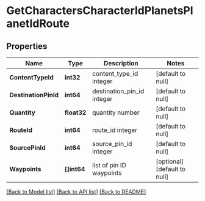 # GetCharactersCharacterIdPlanetsPlanetIdRoute

## Properties
Name | Type | Description | Notes
------------ | ------------- | ------------- | -------------
**ContentTypeId** | **int32** | content_type_id integer | [default to null]
**DestinationPinId** | **int64** | destination_pin_id integer | [default to null]
**Quantity** | **float32** | quantity number | [default to null]
**RouteId** | **int64** | route_id integer | [default to null]
**SourcePinId** | **int64** | source_pin_id integer | [default to null]
**Waypoints** | **[]int64** | list of pin ID waypoints | [optional] [default to null]

[[Back to Model list]](../README.md#documentation-for-models) [[Back to API list]](../README.md#documentation-for-api-endpoints) [[Back to README]](../README.md)


